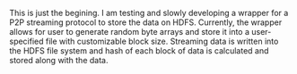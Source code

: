 This is just the begining. I am testing and slowly developing a wrapper for a P2P streaming protocol to store the data on HDFS.
Currently, the wrapper allows for user to generate random byte arrays and store it into a user-specified file with customizable block size. Streaming data is written into the HDFS file system and hash of each block of data is calculated and stored along with the data. 

